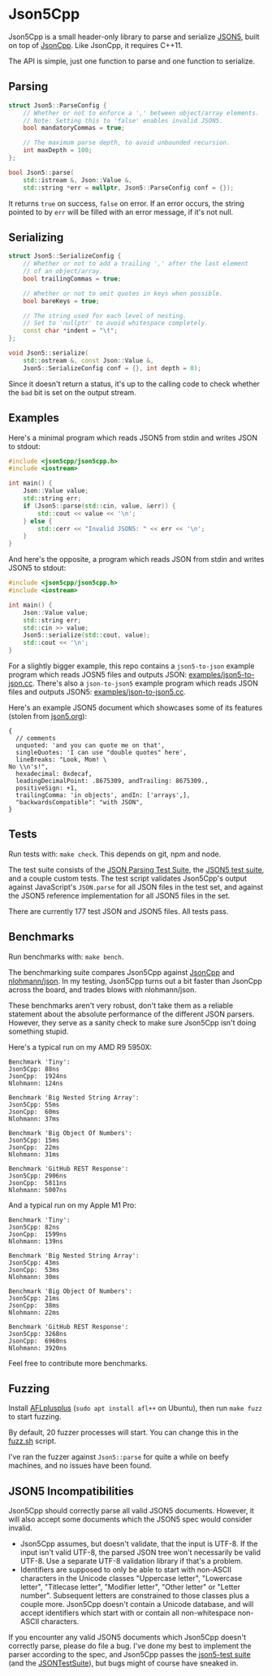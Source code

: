 # Json5Cpp

Json5Cpp is a small header-only library to parse and serialize
[JSON5](https://json5.org/),
built on top of [JsonCpp](https://github.com/open-source-parsers/jsoncpp).
Like JsonCpp, it requires C++11.

The API is simple, just one function to parse and one function to serialize.

## Parsing

```c++
struct Json5::ParseConfig {
    // Whether or not to enforce a ',' between object/array elements.
    // Note: Setting this to 'false' enables invalid JSON5.
    bool mandatoryCommas = true;

    // The maximum parse depth, to avoid unbounded recursion.
    int maxDepth = 100;
};

bool Json5::parse(
    std::istream &, Json::Value &,
    std::string *err = nullptr, Json5::ParseConfig conf = {});
```

It returns `true` on success, `false` on error.
If an error occurs, the string pointed to by `err` will be filled with an error message,
if it's not null.

## Serializing

```c++
struct Json5::SerializeConfig {
    // Whether or not to add a trailing ',' after the last element
    // of an object/array.
    bool trailingCommas = true;

    // Whether or not to omit quotes in keys when possible.
    bool bareKeys = true;

    // The string used for each level of nesting.
    // Set to 'nullptr' to avoid whitespace completely.
    const char *indent = "\t";
};

void Json5::serialize(
    std::ostream &, const Json::Value &,
    Json5::SerializeConfig conf = {}, int depth = 0);
```

Since it doesn't return a status, it's up to the calling code
to check whether the `bad` bit is set on the output stream.

## Examples

Here's a minimal program which reads JSON5 from stdin and writes JSON to stdout:

```c++
#include <json5cpp/json5cpp.h>
#include <iostream>

int main() {
    Json::Value value;
    std::string err;
    if (Json5::parse(std::cin, value, &err)) {
        std::cout << value << '\n';
    } else {
        std::cerr << "Invalid JSON5: " << err << '\n';
    }
}
```

And here's the opposite,
a program which reads JSON from stdin and writes JSON5 to stdout:

```c++
#include <json5cpp/json5cpp.h>
#include <iostream>

int main() {
    Json::Value value;
    std::string err;
    std::cin >> value;
    Json5::serialize(std::cout, value);
    std::cout << '\n';
}
```

For a slightly bigger example, this repo contains a `json5-to-json` example program
which reads JOSN5 files and outputs JSON:
[examples/json5-to-json.cc](./examples/json5-to-json.cc).
There's also a `json-to-json5` example program which reads JSON files
and outputs JSON5:
[examples/json-to-json5.cc](./examples/json-to-json5.cc).

Here's an example JSON5 document which showcases some of its features
(stolen from [json5.org](https://json5.org/)):

```json5
{
  // comments
  unquoted: 'and you can quote me on that',
  singleQuotes: 'I can use "double quotes" here',
  lineBreaks: "Look, Mom! \
No \\n's!",
  hexadecimal: 0xdecaf,
  leadingDecimalPoint: .8675309, andTrailing: 8675309.,
  positiveSign: +1,
  trailingComma: 'in objects', andIn: ['arrays',],
  "backwardsCompatible": "with JSON",
}
```

## Tests

Run tests with: `make check`. This depends on git, npm and node.

The test suite consists of the
[JSON Parsing Test Suite](https://github.com/nst/JSONTestSuite), the
[JSON5 test suite](https://github.com/json5/json5-tests), and a couple custom tests.
The test script validates Json5Cpp's output against JavaScript's `JSON.parse`
for all JSON files in the test set, and against the JSON5 reference implementation
for all JSON5 files in the set.

There are currently 177 test JSON and JSON5 files.
All tests pass.

## Benchmarks

Run benchmarks with: `make bench`.

The benchmarking suite compares Json5Cpp against
[JsonCpp](https://github.com/open-source-parsers/jsoncpp) and
[nlohmann/json](https://github.com/nlohmann/json).
In my testing, Json5Cpp turns out a bit faster than JsonCpp across the board,
and trades blows with nlohmann/json.

These benchmarks aren't very robust, don't take them as a reliable statement about the
absolute performance of the different JSON parsers.
However, they serve as a sanity check to make sure Json5Cpp isn't doing something stupid.

Here's a typical run on my AMD R9 5950X:

```
Benchmark 'Tiny':
Json5Cpp: 88ns
JsonCpp:  1924ns
Nlohmann: 124ns

Benchmark 'Big Nested String Array':
Json5Cpp: 55ms
JsonCpp:  60ms
Nlohmann: 37ms

Benchmark 'Big Object Of Numbers':
Json5Cpp: 15ms
JsonCpp:  22ms
Nlohmann: 31ms

Benchmark 'GitHub REST Response':
Json5Cpp: 2906ns
JsonCpp:  5811ns
Nlohmann: 5007ns
```

And a typical run on my Apple M1 Pro:

```
Benchmark 'Tiny':
Json5Cpp: 82ns
JsonCpp:  1599ns
Nlohmann: 139ns

Benchmark 'Big Nested String Array':
Json5Cpp: 43ms
JsonCpp:  53ms
Nlohmann: 30ms

Benchmark 'Big Object Of Numbers':
Json5Cpp: 21ms
JsonCpp:  38ms
Nlohmann: 22ms

Benchmark 'GitHub REST Response':
Json5Cpp: 3268ns
JsonCpp:  6960ns
Nlohmann: 3920ns
```

Feel free to contribute more benchmarks.

## Fuzzing

Install [AFLplusplus](https://aflplus.plus/) (`sudo apt install afl++` on Ubuntu),
then run `make fuzz` to start fuzzing.

By default, 20 fuzzer processes will start.
You can change this in the [fuzz.sh](./fuzz.sh) script.

I've ran the fuzzer against `Json5::parse` for quite a while on beefy machines,
and no issues have been found.

## JSON5 Incompatibilities

Json5Cpp should correctly parse all valid JSON5 documents.
However, it will also accept some documents which the JSON5 spec would consider invalid.

* Json5Cpp assumes, but doesn't validate, that the input is UTF-8.
  If the input isn't valid UTF-8, the parsed JSON tree won't necessarily be valid UTF-8.
  Use a separate UTF-8 validation library if that's a problem.
* Identifiers are supposed to only be able to start with non-ASCII characters in the Unicode classes
  "Uppercase letter", "Lowercase letter", "Titlecase letter", "Modifier letter", "Other letter"
  or "Letter number". Subsequent letters are constrained to those classes plus a couple more.
  Json5Cpp doesn't contain a Unicode database, and will accept identifiers which start with
  or contain all non-whitespace non-ASCII characters.

If you encounter any valid JSON5 documents which Json5Cpp doesn't correctly parse,
please do file a bug.
I've done my best to implement the parser according to the spec,
and Json5Cpp passes the [json5-test suite](https://github.com/json5/json5-tests)
(and the [JSONTestSuite](https://github.com/nst/JSONTestSuite)),
but bugs might of course have sneaked in.
